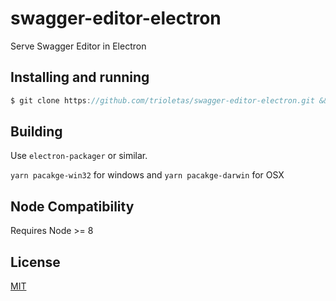 # swagger-editor-electron
Serve Swagger Editor in Electron

## Installing and running

```javascript
$ git clone https://github.com/trioletas/swagger-editor-electron.git && cd swagger-editor-electron && yarn && yarn start
```
## Building

Use `electron-packager` or similar.

`yarn pacakge-win32` for windows and `yarn pacakge-darwin` for OSX

## Node Compatibility

Requires Node >= 8

## License

[MIT](LICENSE)
